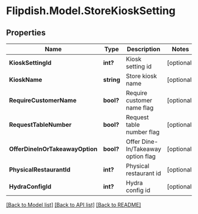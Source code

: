 # Flipdish.Model.StoreKioskSetting
## Properties

Name | Type | Description | Notes
------------ | ------------- | ------------- | -------------
**KioskSettingId** | **int?** | Kiosk setting id | [optional] 
**KioskName** | **string** | Store kiosk name | [optional] 
**RequireCustomerName** | **bool?** | Require customer name flag | [optional] 
**RequestTableNumber** | **bool?** | Request table number flag | [optional] 
**OfferDineInOrTakeawayOption** | **bool?** | Offer Dine-In/Takeaway option flag | [optional] 
**PhysicalRestaurantId** | **int?** | Physical restaurant id | [optional] 
**HydraConfigId** | **int?** | Hydra config id | [optional] 

[[Back to Model list]](../README.md#documentation-for-models) [[Back to API list]](../README.md#documentation-for-api-endpoints) [[Back to README]](../README.md)

